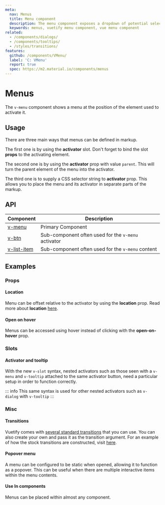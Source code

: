 ```yaml
---
meta:
  nav: Menus
  title: Menu component
  description: The menu component exposes a dropdown of potential selections or actions that the user can make.
  keywords: menus, vuetify menu component, vue menu component
related:
  - /components/dialogs/
  - /components/tooltips/
  - /styles/transitions/
features:
  github: /components/VMenu/
  label: 'C: VMenu'
  report: true
  spec: https://m2.material.io/components/menus
---
```


# Menus

The `v-menu` component shows a menu at the position of the element used to activate it.

<page-features />

## Usage

There are three main ways that menus can be defined in markup.

The first one is by using the **activator** slot. Don't forget to bind the slot **props** to the activating element.

The second one is by using the **activator** prop with value `parent`. This will turn the parent element of the menu into the activator.

The third one is to supply a CSS selector string to **activator** prop. This allows you to place the menu and its activator in separate parts of the markup.

<example file="v-menu/usage" />

<entry />

## API

| Component | Description |
| - | - |
| [v-menu](/api/v-menu/) | Primary Component |
| [v-btn](/api/v-btn/) | Sub-component often used for the `v-menu` activator |
| [v-list-item](/api/v-list-item/) | Sub-component often used for the `v-menu` content |

<api-inline hide-links />

## Examples

### Props

<!-- #### Absolute

Menus can also be placed absolutely on top of the activator element using the **absolute** prop. Try clicking anywhere on the image.

<example file="v-menu/prop-absolute" />

#### Absolute without activator

Menus can also be used without an activator by using **absolute** together with the props **position-x** and **position-y**. Try right-clicking anywhere on the image.

<example file="v-menu/prop-absolute-without-activator" /> -->

<!-- #### Close on click

Menu can be closed when lost focus.

<example file="v-menu/prop-close-on-click" />

#### Close on content click

You can configure whether `v-menu` should be closed when its content is clicked.

<example file="v-menu/prop-close-on-content-click" /> -->

<!-- #### Disabled

You can disable the menu. Disabled menus can't be opened.

<example file="v-menu/prop-disabled" /> -->

#### Location

Menu can be offset relative to the activator by using the **location** prop. Read more about **location** [here](/components/overlays/#location).

<example file="v-menu/prop-location" />

#### Open on hover

Menus can be accessed using hover instead of clicking with the **open-on-hover** prop.

<example file="v-menu/prop-open-on-hover" />

### Slots

#### Activator and tooltip

With the new `v-slot` syntax, nested activators such as those seen with a `v-menu` and `v-tooltip` attached to the same activator button, need a particular setup in order to function correctly.

::: info
  This same syntax is used for other nested activators such as `v-dialog` with `v-tooltip`
:::

<example file="v-menu/slot-activator-and-tooltip" />

### Misc

#### Transitions

Vuetify comes with [several standard transitions](/styles/transitions#api) that you can use. You can also create your own and pass it as the transition argument. For an example of how the stock transitions are constructed, visit [here](https://github.com/vuetifyjs/vuetify/blob/master/packages/vuetify/src/util/helpers.ts).

<example file="v-menu/misc-transition" />

#### Popover menu

A menu can be configured to be static when opened, allowing it to function as a popover. This can be useful when there are multiple interactive items within the menu contents.

<example file="v-menu/misc-popover" />

#### Use In components

Menus can be placed within almost any component.

<example file="v-menu/misc-use-in-components" />
